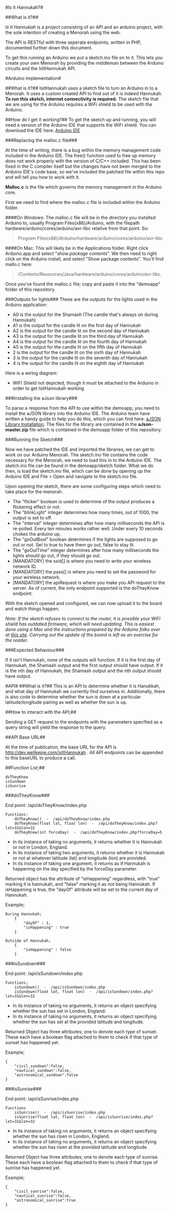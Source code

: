 #Is It Hannukah?#

##What is it?##

_Is It Hannukah_ is a project consisting of an API and an arduino project, with the sole intention of creating a Menorah using the web.

The API is RESTful with three seperate endpoints, written in PHP, documented further down this document.

To get this running an Arduino we put a sketch.ino file on to it. This lets you create your own Menorah by providing the middleman between the Arduino circuits and the IsItHannukah API.

#Arduino Implementation#

##What is it?##
IsitHannukah uses a sketch file to turn an Arduino in to a Menorah. It uses a custom created API to find out of it is indeed Hannukah. 
**To run this sketch, internet connectivity is required.**
The sketch file that we are using for the Arduino requires a WiFi shield to be used with the Arduino. 

##How do I get it working?##
To get the sketch up and running, you will need a version of the Arduino IDE that supports the WiFi shield.
You can download the IDE here: [Arduino IDE](http://arduino.cc/en/Main/Software)

###Replacing the malloc.c file###

At the time of writing, there is a bug within the memory management code included in the Arduino IDE. The free() function used to free up memory does not work properly with the version of C/C++ included. This has been fixed in the C compiler itself but the changes have not been merged to the Arduino IDE's code base, so we've included the patched file within this repo and will tell you how to work with it.

**Malloc.c** is the file which governs the memory management in the Arduino core.

First we need to find where the malloc.c file is included within the Arduino folder.

####On Windows: 
The malloc.c file will be in the directory you installed Arduino to, usually Program Files(x86)/Arduino, with the filepath hardware/arduino/cores/arduino/avr-libc relative from that point.
So: 
> Program Files(x86)/Arduino/hardware/arduino/cores/arduino/avr-libc

####On Mac:
This will likely be in the Applications folder. Right click Arduino.app and select "_show package contents_". We then need to right click on the Arduino install, and select "Show package contents".
You'll find mallo.c here: 
> /Contents/Resources/Java/hardware/arduino/cores/arduino/avr-libc.

Once you've found the malloc.c file; copy and paste it into the "demoapp" folder of this repository. 

###Outputs for lights###
These are the outputs for the lights used in the Arduino application:

- A0 is the output for the Shamash (The candle that's always on during Hannukah)
- A1 is the output for the candle lit on the first day of Hannukah
- A2 is the output for the candle lit on the second day of Hannukah
- A3 is the output for the candle lit on the third day of Hannukah
- A4 is the output for the candle lit on the fourth day of Hannukah
- A5 is the output for the candle lit on the fifth day of Hannukah
- 2 is the output for the candle lit on the sixth day of Hannukah
- 3 is the output for the candle lit on the seventh day of Hannukah
- 4 is the output for the candle lit on the eighth day of Hannukah

Here is a wiring diagram:

- WIFI Shield not depicted, though it must be attached to the Arduino in order to get IsitHannukah working


###Installing the aJson library###

To parse a response from the API to use within the demoapp, you need to install the aJSON library into the Arduino IDE. The Arduino team have written a handy guide to help you do this, which you can find here: [aJSON Library Installation](http://arduino.cc/en/Guide/Libraries).
The files for the library are contained in the **aJson-master.zip** file which is contained in the demoapp folder of this repository.

###Running the Sketch###

Now we have patched the IDE and imported the libraries, we can get to work on our Arduino Menorah. 
The sketch.ino file contains the code necessary for the Menorah, we need to load this in to the Arduino IDE. The sketch.ino file can be found in the demoapp/sketch folder.
What we do then, is load the sketch.ino file, which can be done by opening up the Arduino IDE and File > Open and navigate to the sketch.ino file. 

Upon opening the sketch, there are some configuring steps which need to take place for the menorah.

- The "flicker" boolean is used to determine of the output produces a flickering effect or not.
- The "blinkLight" integer determines how many times, out of 1000, the output is set to off.
- The "interval" integer determines after how many milliseconds the API is re-polled. Every ten minutes works rather well. Under every 10 seconds chokes the arduino up.
- The "goOutBool" boolean determines if the lights are supposed to go out or not. Set to true to have them go out, false to stay lit.
- The "goOutTime" integer determines after how many milliseconds the lights should go out, if they should go out.
- [MANDATORY] the ssid[] is where you need to write your wireless network ID.
- [MANDATORY] the pass[] is where you need to set the password for your wireless network.
- [MANDATORY] the apiRequest is where you make you API request to the server. As of current, the only endpoint supported is the doTheyKnow endpoint.

With the sketch opened and configured, we can now upload it to the board and watch things happen.

*Note: If the sketch refuses to connect to the router, it is possible your WiFi shield has outdated firmware, which will need updating.
This is easiest done using a Mac and the instructions prepared by the Arduino folks over at [this site](http://arduino.cc/en/Hacking/WiFiShieldFirmwareUpgrading).
Carrying out the update of the board is left as an exercise for the reader.*

###Expected Behaviour###

If it isn't Hannukah, none of the outputs will function.
If it is the first day of Hannukah, the Shamash output and the first output should have output.
If it is the nth day of Hannukah, the Shamash output and the nth output should have output.

#API#
##What is it?##
This is an API to determine whether it is Hanukkah, and what day of Hannukah we currently find ourselves in.
Additionally, there is also code to determine whether the sun is down at a particular latitude/longitude pairing as well as whether the sun is up.

##How to interact with the API;##

Sending a GET request to the endpoints with the parameters specified as a query string will yield the response to the query.

##API Base URL##

At the time of publication, the base URL for the API is http://dev.welikepie.com/isItHannukah . All API endpoints can be appended to this baseURL to produce a call.

##Function List;##

	doTheyKnow
	isSundown
	isSunrise

###doTheyKnow###


End point: /api/doTheyKnow/index.php
	
	Functions:
		doTheyKnow()  -  /api/doTheyKnow/index.php
		doTheyKnow(float lat, float lon)  -  /api/doTheyKnow/index.php?lat=31&lon=32
		doTheyKnow(int forceDay)  -  /api/doTheyKnow/index.php?forceDay=5
 
- In its instance of taking no arguments, it returns whether it is Hannukah or not in London, England.
- In its instance of taking two arguments, it returns whether it is Hannukah or not at whatever latitude (lat) and longitude (lon) are provided.
- In its instance of taking one argument, it returns as if Hannukah is happening on the day specified by the forceDay parameter.

Returned object has the attribute of "isHappening" regardless, with "true" marking it is hannukah, and "false" marking it as not being Hannukah.
If isHappening is true, the "dayOf" attribute will be set to the current day of Hannukah.

Example;

	During Hannukah;
		{
			"dayOf" : 1,
			"isHappening" : true
		}
	
	Outside of Hannukah;
		{
			"isHappening" : false
		}

###isSundown###


End point: /api/isSundown/index.php

	Functions;
		isSundown()  -  /api/isSundown/index.php
		isSundown(float lat, float lon)  -  /api/isSundown/index.php?lat=31&lon=32

- In its instance of taking no arguments, it returns an object specifying whether the sun has set in London, England.
- In its instance of taking no arguments, it returns an object specifying whether the sun has set at the provided latitude and longitude.

Returned Object has three attributes; one to denote each type of sunset. These each have a boolean flag attached to them to check if that type of sunset has happened yet.

Example;

	{
		"civil_sundown":false,
		"nautical_sundown":false,
		"astronomical_sundown":false
	}

###isSunrise###


End point: /api/isSunrise/index.php

	
	Functions
		isSunrise()  -  /api/isSunrise/index.php
		isSunrise(float lat, float lon)  -  /api/isSunrise/index.php?lat=31&lon=32

- In its instance of taking no arguments, it returns an object specifying whether the sun has risen in London, England.
- In its instance of taking no arguments, it returns an object specifying whether the sun has risen at the provided latitude and longitude.

Returned Object has three attributes; one to denote each type of sunrise. These each have a boolean flag attached to them to check if that type of sunrise has happened yet.

Example;

	{
		"civil_sunrise":false,
		"nautical_sunrise":false,
		"astronomical_sunrise":true
	}

